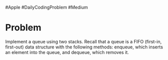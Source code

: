 #Apple #DailyCodingProblem #Medium 
# Problem

Implement a queue using two stacks. Recall that a queue is a FIFO (first-in, first-out) data structure with the
following methods: enqueue, which inserts an element into the queue, and dequeue, which removes it.